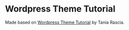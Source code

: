 # Wordpress Theme Tutorial

Made based on [Wordpress Theme Tutorial](https://www.taniarascia.com/developing-a-wordpress-theme-from-scratch/) by Tania Rascia.
